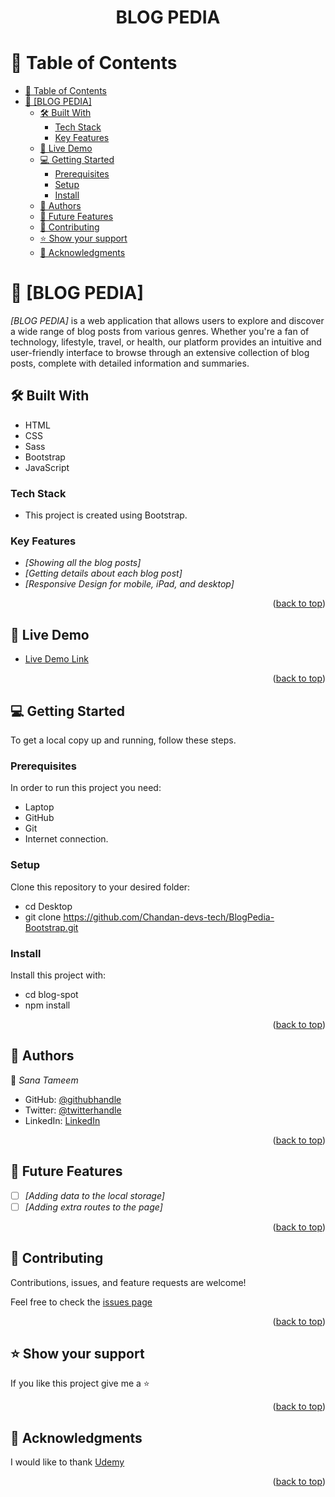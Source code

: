 <div align="center">

  <h1><b>BLOG PEDIA</b></h1>

</div>

<!-- TABLE OF CONTENTS -->

# 📗 Table of Contents

- [📗 Table of Contents](#-table-of-contents)
- [📖 \[BLOG PEDIA\] ](#-blog-pedia-)
  - [🛠 Built With ](#-built-with-)
    - [Tech Stack ](#tech-stack-)
    - [Key Features ](#key-features-)
  - [🚀 Live Demo ](#-live-demo-)
  - [💻 Getting Started ](#-getting-started-)
    - [Prerequisites](#prerequisites)
    - [Setup](#setup)
    - [Install](#install)
  - [👥 Authors ](#-authors-)
  - [🔭 Future Features ](#-future-features-)
  - [🤝 Contributing ](#-contributing-)
  - [⭐️ Show your support ](#️-show-your-support-)
  - [🙏 Acknowledgments ](#-acknowledgments-)

<!-- PROJECT DESCRIPTION -->

# 📖 [BLOG PEDIA] <a name="about-project"></a>

_[BLOG PEDIA]_ is a web application that allows users to explore and discover a wide range of blog posts from various genres. Whether you're a fan of technology, lifestyle, travel, or health, our platform provides an intuitive and user-friendly interface to browse through an extensive collection of blog posts, complete with detailed information and summaries.

## 🛠 Built With <a name="built-with"></a>

- HTML
- CSS
- Sass
- Bootstrap
- JavaScript

### Tech Stack <a name="tech-stack"></a>

- This project is created using Bootstrap.

<!-- Features -->

### Key Features <a name="key-features"></a>

- _[Showing all the blog posts]_
- _[Getting details about each blog post]_
- _[Responsive Design for mobile, iPad, and desktop]_

<p align="right">(<a href="#readme-top">back to top</a>)</p>

<!-- LIVE DEMO -->

## 🚀 Live Demo <a name="live-demo"></a>

- [Live Demo Link]()

<p align="right">(<a href="#readme-top">back to top</a>)</p>

<!-- GETTING STARTED -->

## 💻 Getting Started <a name="getting-started"></a>

To get a local copy up and running, follow these steps.

### Prerequisites

In order to run this project you need:

- Laptop
- GitHub
- Git
- Internet connection.

### Setup

Clone this repository to your desired folder:

- cd Desktop
- git clone https://github.com/Chandan-devs-tech/BlogPedia-Bootstrap.git

### Install

Install this project with:

- cd blog-spot
- npm install

<p align="right">(<a href="#readme-top">back to top</a>)</p>

<!-- AUTHORS -->

## 👥 Authors <a name="authors"></a>

👤 _Sana Tameem_

- GitHub: [@githubhandle](https://github.com/Chandan-devs-tech)
- Twitter: [@twitterhandle](https://twitter.com/ChandanGuptaDev)
- LinkedIn: [LinkedIn](https://www.linkedin.com/in/chandangupta-devs)

<p align="right">(<a href="#readme-top">back to top</a>)</p>

<!-- FUTURE FEATURES -->

## 🔭 Future Features <a name="future-features"></a>

- [ ] _[Adding data to the local storage]_
- [ ] _[Adding extra routes to the page]_

<p align="right">(<a href="#readme-top">back to top</a>)</p>

<!-- CONTRIBUTING -->

## 🤝 Contributing <a name="contributing"></a>

Contributions, issues, and feature requests are welcome!

Feel free to check the [issues page](https://github.com/Chandan-devs-tech/BlogPedia-Bootstrap/issues)

<p align="right">(<a href="#readme-top">back to top</a>)</p>

<!-- SUPPORT -->

## ⭐️ Show your support <a name="support"></a>

If you like this project give me a ⭐️

<p align="right">(<a href="#readme-top">back to top</a>)</p>

<!-- ACKNOWLEDGEMENTS -->

## 🙏 Acknowledgments <a name="acknowledgements"></a>

I would like to thank [Udemy](https://www.udemy.com/course/bootstrap-from-scratch)

<p align="right">(<a href="#readme-top">back to top</a>)</p>